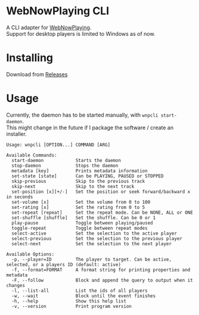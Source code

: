 # WebNowPlaying CLI

A CLI adapter for [WebNowPlaying](https://github.com/keifufu/WebNowPlaying).  
Support for desktop players is limited to Windows as of now.

# Installing

Download from [Releases](https://github.com/keifufu/WebNowPlaying-CLI/releases)

# Usage

Currently, the daemon has to be started manually, with `wnpcli start-daemon`.  
This might change in the future if I package the software / create an installer.

```console
Usage: wnpcli [OPTION...] COMMAND [ARG]

Available Commands:
  start-daemon            Starts the daemon
  stop-daemon             Stops the daemon
  metadata [key]          Prints metadata information
  set-state [state]       Can be PLAYING, PAUSED or STOPPED
  skip-previous           Skip to the previous track
  skip-next               Skip to the next track
  set-position [x][+/-]   Set the position or seek forward/backward x in seconds
  set-volume [x]          Set the volume from 0 to 100
  set-rating [x]          Set the rating from 0 to 5
  set-repeat [repeat]     Set the repeat mode. Can be NONE, ALL or ONE
  set-shuffle [shuffle]   Set the shuffle. Can be 0 or 1
  play-pause              Toggle between playing/paused
  toggle-repeat           Toggle between repeat modes
  select-active           Set the selection to the active player
  select-previous         Set the selection to the previous player
  select-next             Set the selection to the next player

Available Options:
  -p, --player=ID         The player to target. Can be active, selected, or a players ID (default: active)
  -f, --format=FORMAT     A format string for printing properties and metadata
  -F, --follow            Block and append the query to output when it changes
  -l, --list-all          List the ids of all players
  -w, --wait              Block until the event finishes
  -h, --help              Show this help list
  -v, --version           Print program version
```
